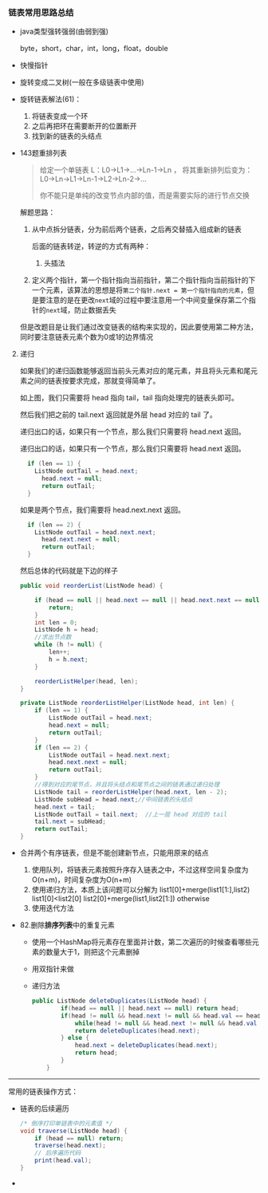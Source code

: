 ### 链表常用思路总结

- java类型强转强弱(由弱到强)

  byte，short，char，int，long，float，double

- 快慢指针

- 旋转变成二叉树(一般在多级链表中使用)

- 旋转链表解法(61)：
  1. 将链表变成一个环
  2. 之后再把环在需要断开的位置断开
  3. 找到新的链表的头结点
  
- 143题重排列表

  > 给定一个单链表 L：L0→L1→…→Ln-1→Ln ，
  > 将其重新排列后变为： L0→Ln→L1→Ln-1→L2→Ln-2→…
  >
  > 你不能只是单纯的改变节点内部的值，而是需要实际的进行节点交换

  解题思路： 

  1. 从中点拆分链表，分为前后两个链表，之后再交替插入组成新的链表

     后面的链表转逆，转逆的方式有两种：

     1. 头插法
   2. 定义两个指针，第一个指针指向当前指针，第二个指针指向当前指针的下一个元素，该算法的思想是将`第二个指针.next = 第一个指针指向的元素`，但是要注意的是在更改`next`域的过程中要注意用一个中间变量保存第二个指针的`next`域，防止数据丢失
  
   但是改题目是让我们通过改变链表的结构来实现的，因此要使用第二种方法，同时要注意链表元素个数为0或1的边界情况
  
2. 递归
  
   如果我们的递归函数能够返回当前头元素对应的尾元素，并且将头元素和尾元素之间的链表按要求完成，那就变得简单了。
  
   
  
   如上图，我们只需要将 head 指向 tail，tail 指向处理完的链表头即可。
  
   
  
     然后我们把之前的 tail.next 返回就是外层 head 对应的 tail 了。
  
     递归出口的话，如果只有一个节点，那么我们只需要将 head.next 返回。
  
     递归出口的话，如果只有一个节点，那么我们只需要将 head.next 返回。
  
   ```java
     if (len == 1) {
       ListNode outTail = head.next;
         head.next = null;
         return outTail;
     }
   ```
  
     如果是两个节点，我们需要将 head.next.next 返回。
  
   ```java
     if (len == 2) {
       ListNode outTail = head.next.next;
         head.next.next = null;
         return outTail;
     }
   ```
  
     然后总体的代码就是下边的样子
  
     ```java
     public void reorderList(ListNode head) {
     
         if (head == null || head.next == null || head.next.next == null) {
             return;
         }
         int len = 0;
         ListNode h = head;
         //求出节点数
         while (h != null) {
             len++;
             h = h.next;
         }
     
         reorderListHelper(head, len);
     }
     
     private ListNode reorderListHelper(ListNode head, int len) {
         if (len == 1) {
             ListNode outTail = head.next;
             head.next = null;
             return outTail;
         }
         if (len == 2) {
             ListNode outTail = head.next.next;
             head.next.next = null;
             return outTail;
         }
         //得到对应的尾节点，并且将头结点和尾节点之间的链表通过递归处理
         ListNode tail = reorderListHelper(head.next, len - 2);
         ListNode subHead = head.next;//中间链表的头结点
         head.next = tail;
         ListNode outTail = tail.next;  //上一层 head 对应的 tail
         tail.next = subHead;
         return outTail;
     }
     ```

- 合并两个有序链表，但是不能创建新节点，只能用原来的结点

  1. 使用队列，将链表元素按照升序存入链表之中，不过这样空间复杂度为O(n+m)，时间复杂度为O(n+m)
  2. 使用递归方法，本质上该问题可以分解为
     list1[0]+merge(list1[1:],list2)  list1[0]<list2[0]
     list2[0]+merge(list1,list2[1:]) otherwise
  3. 使用迭代方法

- 82.删除**排序列表**中的重复元素

  - 使用一个HashMap将元素存在里面并计数，第二次遍历的时候查看哪些元素的数量大于1，则把这个元素删掉

  - 用双指针来做

  - 递归方法

    ```java
    public ListNode deleteDuplicates(ListNode head) {
            if(head == null || head.next == null) return head;
            if(head != null && head.next != null && head.val == head.next.val) {
                while(head != null && head.next != null && head.val == head.next.val) head = head.next;
                return deleteDuplicates(head.next);
            } else {
                head.next = deleteDuplicates(head.next);
                return head;
            }
        }
    ```

---

常用的链表操作方式：

- 链表的后续遍历

  ```java
  /* 倒序打印单链表中的元素值 */
  void traverse(ListNode head) {
      if (head == null) return;
      traverse(head.next);
      // 后序遍历代码
      print(head.val);
  }
  ```

- 




